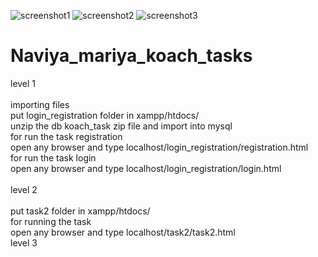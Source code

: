![screenshot1](https://user-images.githubusercontent.com/71212457/146647305-8fdc1c34-47ff-409e-8d48-a066cdffabcc.png)
![screenshot2](https://user-images.githubusercontent.com/71212457/146647439-3787f7d2-41b1-4d98-8f1c-628ca37e19cc.png)
![screenshot3](https://user-images.githubusercontent.com/71212457/146647444-10120c2a-2d0b-4f41-bfa0-5ac1e87476b2.png)
# Naviya_mariya_koach_tasks
level 1<br /><br />
importing files<br />
put login_registration folder in xampp/htdocs/<br />
unzip the db koach_task zip file and import into mysql<br />
for run the task registration<br />
open any browser and type localhost/login_registration/registration.html<br />
for run the task login<br />
open any browser and type localhost/login_registration/login.html<br /><br />
level 2<br /><br />
put task2 folder in xampp/htdocs/<br />
for running the task<br />
open any browser and type localhost/task2/task2.html<br />
level 3
